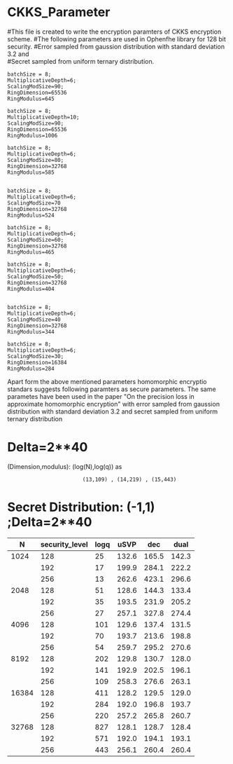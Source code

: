 # CKKS_Parameter
#This file is created to write the encryption paramters of CKKS encryption scheme.
#The following parameters are used in Ophenfhe library for 128 bit security.
#Error sampled from gaussion distribution with standard deviation 3.2 and <br /> 
#Secret sampled from uniform ternary distribution. 

    batchSize = 8;
    MultiplicativeDepth=6;
    ScalingModSize=90;
    RingDimension=65536
    RingModulus=645

    batchSize = 8;
    MultiplicativeDepth=10;
    ScalingModSize=90;
    RingDimension=65536
    RingModulus=1006
    
    batchSize = 8;
    MultiplicativeDepth=6;
    ScalingModSize=80;
    RingDimension=32768
    RingModulus=585
    
    
    batchSize = 8;
    MultiplicativeDepth=6;
    ScalingModSize=70
    RingDimension=32768
    RingModulus=524
    
    batchSize = 8;
    MultiplicativeDepth=6;
    ScalingModSize=60;
    RingDimension=32768
    RingModulus=465
    
    batchSize = 8;
    MultiplicativeDepth=6;
    ScalingModSize=50;
    RingDimension=32768
    RingModulus=404
    
    
    batchSize = 8;
    MultiplicativeDepth=6;
    ScalingModSize=40
    RingDimension=32768
    RingModulus=344
    
    batchSize = 8;
    MultiplicativeDepth=6;
    ScalingModSize=30;
    RingDimension=16384
    RingModulus=284
    
 Apart form the above mentioned parameters homomorphic encryptio standars suggests following paramters as secure parameters.
 The same parametes have been used in the paper "On the precision loss in approximate homomorphic encryption" with error sampled from gaussion distribution with standard deviation 3.2 and secret sampled from uniform ternary distribution 
# Delta=2**40

(Dimension,modulus): (log(N),log(q)) as

                            (13,109) , (14,219) , (15,443)
			    
			    

 # Secret Distribution: (-1,1)    ;Delta=2**40                                   

| N    |security_level|	logq  |	    uSVP   |	  dec	 |   	dual  |
|------|--------------|-------|------------|-------------|------------|
| 1024 |    128       | 25    |     132.6  |	165.5	 |	142.3 |	
|      |    192	      | 17    |	    199.9  |	284.1	 |	222.2 |	
|      |    256	      | 13    |	    262.6  |	423.1	 |	296.6 |
| 2048 |    128	      | 51    |	    128.6  |	144.3	 |	133.4 |	
|      |    192	      | 35    |	    193.5  |	231.9	 |	205.2 |
|      |    256	      | 27    |	    257.1  |	327.8	 |	274.4 |
|4096  |    128	      | 101   |	    129.6  |	137.4	 |	131.5 | 
|      |    192	      | 70    |	    193.7  |	213.6	 |	198.8 |
|      |    256	      | 54    |	    259.7  |	295.2	 |	270.6 |
| 8192 |    128	      | 202   |	    129.8  |	130.7	 |	128.0 |
|      |    192	      |	141   |	    192.9  |	202.5	 |	196.1 |
|      |    256	      |	109   |	    258.3  |	276.6	 |	263.1 |   
| 16384|    128	      | 411   |	    128.2  |	129.5	 |	129.0 |
|      |    192	      |	284   |	    192.0  |	196.8	 |	193.7 | 
|      |    256	      |	220   |	    257.2  |	265.8	 |	260.7 |
| 32768|    128	      |	827   |	    128.1  |	128.7	 |	128.4 |  
|      |     192      | 571   |	    192.0  |	194.1	 |	193.1 |
|      |     256      | 443   |	    256.1  |	260.4	 |	260.4 |

